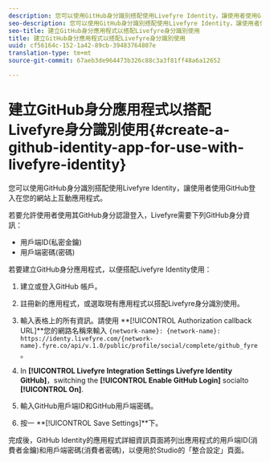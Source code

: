 ```yaml
---
description: 您可以使用GitHub身分識別搭配使用Livefyre Identity，讓使用者使用GitHub登入在您的網站上互動應用程式。
seo-description: 您可以使用GitHub身分識別搭配使用Livefyre Identity，讓使用者使用GitHub登入在您的網站上互動應用程式。
seo-title: 建立GitHub身分應用程式以搭配Livefyre身分識別使用
title: 建立GitHub身分應用程式以搭配Livefyre身分識別使用
uuid: cf56164c-152-1a42-89cb-39483764807e
translation-type: tm+mt
source-git-commit: 67aeb3de964473b326c88c3a3f81ff48a6a12652

---
```



# 建立GitHub身分應用程式以搭配Livefyre身分識別使用{#create-a-github-identity-app-for-use-with-livefyre-identity}

您可以使用GitHub身分識別搭配使用Livefyre Identity，讓使用者使用GitHub登入在您的網站上互動應用程式。

若要允許使用者使用其GitHub身分認證登入，Livefyre需要下列GitHub身分資訊：

* 用戶端ID(私密金鑰)
* 用戶端密碼(密碼)

若要建立GitHub身分應用程式，以便搭配Livefyre Identity使用：

1. 建立或登入GitHub [](https://github.com/settings/developers)帳戶。
1. 註冊新的應用程式，或選取現有應用程式以搭配Livefyre身分識別使用。
1. 輸入表格上的所有資訊。請使用 **[!UICONTROL Authorization callback URL]**您的網路名稱來輸入 `{network-name}: {network-name}: https://identy.livefyre.com/{network-name}.fyre.co/api/v.1.0/public/profile/social/complete/github_fyre`。

1. In **[!UICONTROL Livefyre Integration Settings Livefyre Identity GitHub]**，switching the **[!UICONTROL Enable GitHub Login]** socialto **[!UICONTROL On]**.

1. 輸入GitHub用戶端ID和GitHub用戶端密碼。
1. 按一 **[!UICONTROL Save Settings]**下。

完成後，GitHub Identity的應用程式詳細資訊頁面將列出應用程式的用戶端ID(消費者金鑰)和用戶端密碼(消費者密碼)，以便用於Studio的「整合設定」頁面。
